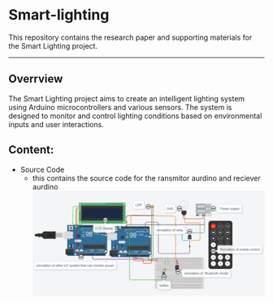 # Smart-lighting

This repository contains the research paper and supporting materials for the Smart Lighting project.

-----------------------------------------------------
## Overrview
The Smart Lighting project aims to create an intelligent lighting system using Arduino microcontrollers and various sensors. The system is designed to monitor and control lighting conditions based on environmental inputs and user interactions.

## Content:
- Source Code
   - this contains the source code for the ransmitor aurdino and reciever aurdino
<br>![Uploading image.png…](image_2024-04-12_152215925.png)
